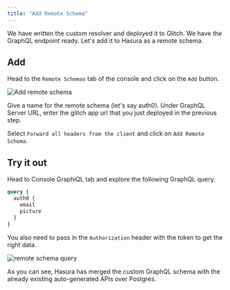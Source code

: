 ```yaml
---
title: "Add Remote Schema"
---
```


We have written the custom resolver and deployed it to Glitch. We have the GraphQL endpoint ready. Let's add it to Hasura as a remote schema.

## Add

Head to the `Remote Schemas` tab of the console and click on the `Add` button.

![Add remote schema](https://graphql-engine-cdn.hasura.io/graphql-engine-cdn.hasura.io/learn-hasura/assets/graphql-hasura/add-remote-schema.png)

Give a name for the remote schema (let's say auth0).
Under GraphQL Server URL, enter the glitch app url that you just deployed in the previous step.

Select `Forward all headers from the client` and click on `Add Remote Schema`.

## Try it out

Head to Console GraphiQL tab and explore the following GraphQL query.

```graphql
query {
  auth0 {
    email
    picture
  }
}
```

You also need to pass in the `Authorization` header with the token to get the right data.

![remote schema query](https://graphql-engine-cdn.hasura.io/graphql-engine-cdn.hasura.io/learn-hasura/assets/graphql-hasura/query-remote-schema.png)

As you can see, Hasura has merged the custom GraphQL schema with the already existing auto-generated APIs over Postgres.